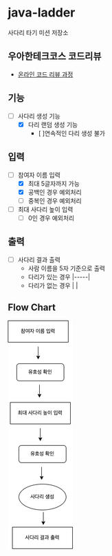 # java-ladder

사다리 타기 미션 저장소

## 우아한테크코스 코드리뷰

- [온라인 코드 리뷰 과정](https://github.com/woowacourse/woowacourse-docs/blob/master/maincourse/README.md)

## 기능
- [ ] 사다리 생성 기능
  - [x] 다리 랜덤 생성 기능
    - [ ]연속적인 다리 생성 불가

## 입력
- [ ] 참여자 이름 입력
  - [x] 최대 5글자까지 가능
  - [x] 공백인 경우 예외처리
  - [ ] 중복인 경우 예외처리
- [ ] 최대 사다리 높이 입력
  - [ ] 0인 경우 예외처리

## 출력
- [ ] 사다리 결과 출력
  - 사람 이름을 5자 기준으로 출력
  - 다리가 있는 경우 |-----|
  - 다리가 없는 경우 |     |

## Flow Chart
![](docs/Flow%20Chart.png)